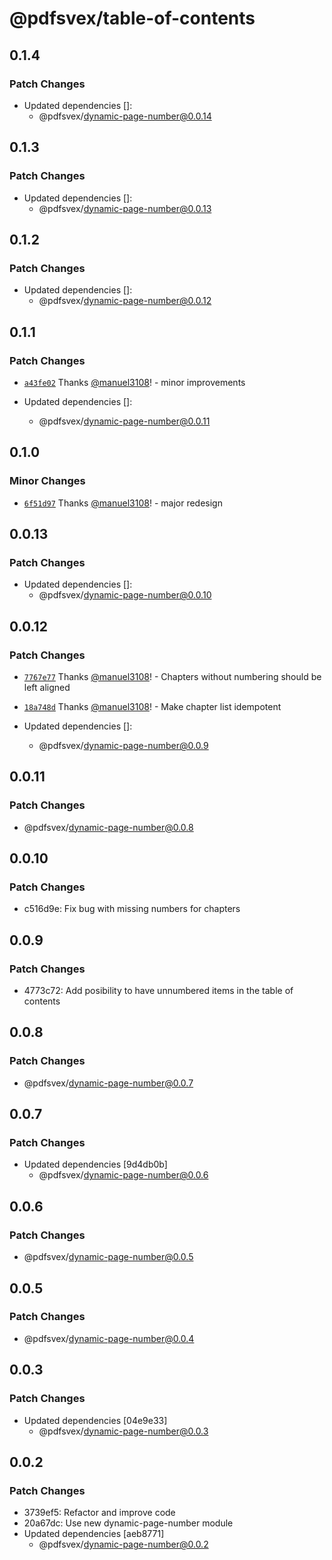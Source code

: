 # @pdfsvex/table-of-contents

## 0.1.4

### Patch Changes

- Updated dependencies []:
  - @pdfsvex/dynamic-page-number@0.0.14

## 0.1.3

### Patch Changes

- Updated dependencies []:
  - @pdfsvex/dynamic-page-number@0.0.13

## 0.1.2

### Patch Changes

- Updated dependencies []:
  - @pdfsvex/dynamic-page-number@0.0.12

## 0.1.1

### Patch Changes

- [`a43fe02`](https://github.com/manuel3108/pdfsvex/commit/a43fe023f58966ba421cbaed20bed5f0bc8b5b6b) Thanks [@manuel3108](https://github.com/manuel3108)! - minor improvements

- Updated dependencies []:
  - @pdfsvex/dynamic-page-number@0.0.11

## 0.1.0

### Minor Changes

- [`6f51d97`](https://github.com/manuel3108/pdfsvex/commit/6f51d974c595dc9f3579e15f290e4a4bdd780384) Thanks [@manuel3108](https://github.com/manuel3108)! - major redesign

## 0.0.13

### Patch Changes

- Updated dependencies []:
  - @pdfsvex/dynamic-page-number@0.0.10

## 0.0.12

### Patch Changes

- [`7767e77`](https://github.com/manuel3108/pdfsvex/commit/7767e77a400908782756f2199292eadfad00214d) Thanks [@manuel3108](https://github.com/manuel3108)! - Chapters without numbering should be left aligned

* [`18a748d`](https://github.com/manuel3108/pdfsvex/commit/18a748df99f7d9b0c7e1c9531ba0de91d3422421) Thanks [@manuel3108](https://github.com/manuel3108)! - Make chapter list idempotent

* Updated dependencies []:
  - @pdfsvex/dynamic-page-number@0.0.9

## 0.0.11

### Patch Changes

- @pdfsvex/dynamic-page-number@0.0.8

## 0.0.10

### Patch Changes

- c516d9e: Fix bug with missing numbers for chapters

## 0.0.9

### Patch Changes

- 4773c72: Add posibility to have unnumbered items in the table of contents

## 0.0.8

### Patch Changes

- @pdfsvex/dynamic-page-number@0.0.7

## 0.0.7

### Patch Changes

- Updated dependencies [9d4db0b]
  - @pdfsvex/dynamic-page-number@0.0.6

## 0.0.6

### Patch Changes

- @pdfsvex/dynamic-page-number@0.0.5

## 0.0.5

### Patch Changes

- @pdfsvex/dynamic-page-number@0.0.4

## 0.0.3

### Patch Changes

- Updated dependencies [04e9e33]
  - @pdfsvex/dynamic-page-number@0.0.3

## 0.0.2

### Patch Changes

- 3739ef5: Refactor and improve code
- 20a67dc: Use new dynamic-page-number module
- Updated dependencies [aeb8771]
  - @pdfsvex/dynamic-page-number@0.0.2
